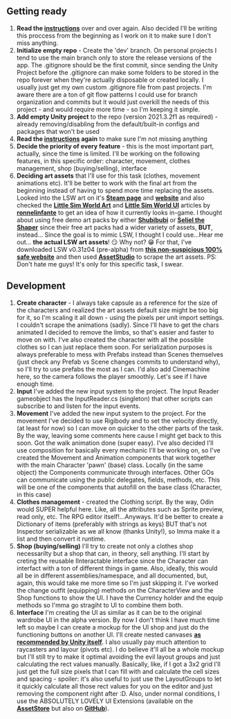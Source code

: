 ## **Getting ready**

1. **Read the [instructions](https://bluegravity.notion.site/Programmer-Interview-54d0673473414d42b6a6ca7e5d90d5a9)** over and over again. Also decided I'll be writing this proccess from the beginning as I work on it to make sure I don't miss anything.
2. **Initialize empty repo** - Create the 'dev' branch. On personal projects I tend to use the main branch only to store the release versions of the app. The .gitignore should be the first commit, since sending the Unity Project before the .gitignore can make some folders to be stored in the repo forever when they're actually disposable or created locally. I usually just get my own custom .gitignore file from past projects. I'm aware there are a ton of git flow patterns I could use for branch organization and commits but it would just overkill the needs of this project - and would require more time - so I'm keeping it simple.
4. **Add empty Unity project** to the repo (version 2021.3.2f1 as required) - already removing/disabling from the default/built-in configs and packages that won't be used
5. **Read the [instructions](https://bluegravity.notion.site/Programmer-Interview-54d0673473414d42b6a6ca7e5d90d5a9) again** to make sure I'm not missing anything
6. **Decide the priority of every feature** - this is the most important part, actually, since the time is limited. I'll be working on the following features, in this specific order: character, movement, clothes management, shop (buying/selling), interface
7. **Deciding art assets** that I'll use for this task (clothes, movement animations etc). It'll be better to work with the final art from the beginning instead of having to spend more time replacing the assets. Looked into the LSW art on it's [**Steam page**](https://store.steampowered.com/app/1429880/Little_Sim_World/) and [**website**](https://littlesim.world/) and also checked the [**Little Sim World Art**](https://ronnelinfante.com/p/ronnin/026e2942) and [**Little Sim World UI**](https://ronnelinfante.com/p/ronnin/024a079c) articles by [**ronnelinfante**](https://ronnelinfante.com/) to get an idea of how it currently looks in-game. I thought about using free demo art packs by either [**Shubibubi**](https://shubibubi.itch.io/) or [**Seliel the Shaper**](https://seliel-the-shaper.itch.io/) since their free art packs had a wider variety of assets, **BUT**, instead... Since the goal is to mimic LSW, I thought I could use...Hear me out... **the actual LSW art assets**! 😏 Why not? 😁 For that, I've downloaded LSW v0.31z04 (pre-alpha) from [**this non-suspicious 100% safe website**](https://kemono.party/patreon/user/2983655/post/56552647) and then used [**AssetStudio**](https://github.com/Perfare/AssetStudio) to scrape the art assets. PS: Don't hate me guys! It's only for this specific task, I swear.

## **Development**
1. **Create character** - I always take capsule as a reference for the size of the characters and realized the art assets default size might be too big for it, so I'm scaling it all down - using the pixels per unit import settings. I couldn't scrape the animations (sadly). Since I'll have to get the chars animated I decided to remove the limbs, so that's easier and faster to move on with. I've also created the character with all the possible clothes so I can just replace them soon. For serialization purposes is always preferable to mess with Prefabs instead than Scenes themselves (just check any Prefab vs Scene changes commits to understand why), so I'll try to use prefabs the most as I can. I'd also add Cinemachine here, so the camera follows the player smoothly. Let's see if I have enough time.
2. **Input** I've added the new input system to the project. The Input Reader gameobject has the InputReader.cs (singleton) that other scripts can subscribe to and listen for the input events.
3. **Movement** I've added the new input system to the project. For the movement I've decided to use Rigibody and to set the velocity directly, (at least for now) so I can move on quicker to the other parts of the task. By the way, leaving some comments here cause I might get back to this soon.
Got the walk animation done (super easy). I've also decided I'll use composition for basically every mechanic I'll be working on, so I've created the Movement and Animation components that work together with the main Character 'pawn' (base) class. Locally (in the same object) the Components communicate through interfaces. Other GOs can communicate using the public delegates, fields, methods, etc. This will be one of the components that autofill on the base class (Character, in this case)
4. **Clothes management** - created the Clothing script. By the way, Odin would SUPER helpful here. Like, all the attributes such as Sprite preview, read only, etc. The RPG editor itself!...Anyways. It'd be better to create a Dictionary of items (preferably with strings as keys) BUT that's not Inspector serializable as we all know (thanks Unity!), so Imma make it a list and then convert it runtime.
5. **Shop (buying/selling)** I'll try to create not only a clothes shop necessarilty but a shop that can, in theory, sell anything. I'll start by creting the reusable IInteractable interface since the Character can interfact with a  ton of different things in game. Also, ideally, this would all be in different assemblies/namespace, and all documented, but, again, this would take me more time so I'm just skipping it. I've worked the change outfit (equipping) methods on the CharacterView and the Shop functions to show the UI. I  have the Currency holder and the equip methods so I'mma go stragiht to UI to combine them both.
6. **Interface**  I'm creating the UI as similar as it can be to the original wardrobe UI in the alpha version. By now I don't think I have much time left so maybe I can create a mockup for the UI shop and just do the functioning buttons on another UI. I'll create nested canvases [**as recommended by Unity itself**](https://youtu.be/_wxitgdx-UI?t=1664). I also usually pay much attention to raycasters and layour (pivots etc). I do believe it'll all be a whole mockup but I'll still try to make it optimal avoiding the evil layout groups and just calculating the rect values manually. Basically, like, if I got a 3x2 grid I'll just get the full size pixels that I can fill with and calculate the cell sizes and spacing - spoiler: it's also useful to just use the LayoutGroups to let it quickly calculate all those rect values for you on the editor and just removing the component right after :D. Also, under normal conditions, I use the ABSOLUTELY LOVELY UI Extensions (available on the [**AssetStore**](https://assetstore.unity.com/packages/2d/gui/ui-extensions-175295) but also on [**GitHub**](https://github.com/Unity-UI-Extensions/com.unity.uiextensions)).